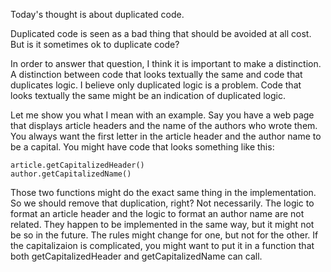 Today's thought is about duplicated code.

Duplicated code is seen as a bad thing that should be avoided at all cost. But is it sometimes ok to duplicate code?

In order to answer that question, I think it is important to make a distinction. A distinction between code that looks textually the same and code that duplicates logic. I believe only duplicated logic is a problem. Code that looks textually the same might be an indication of duplicated logic.

Let me show you what I mean with an example. Say you have a web page that displays article headers and the name of the authors who wrote them. You always want the first letter in the article header and the author name to be a capital. You might have code that looks something like this:

    article.getCapitalizedHeader()
    author.getCapitalizedName()

Those two functions might do the exact same thing in the implementation. So we should remove that duplication, right? Not necessarily. The logic to format an article header and the logic to format an author name are not related. They happen to be implemented in the same way, but it might not be so in the future. The rules might change for one, but not for the other. If the capitalizaion is complicated, you might want to put it in a function that both getCapitalizedHeader and getCapitalizedName can call.
